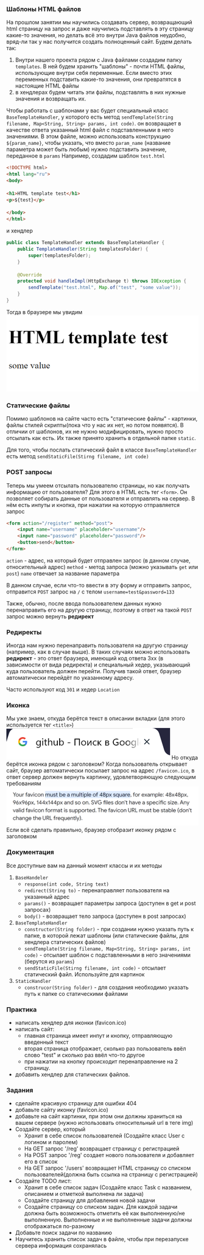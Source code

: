 ### Шаблоны HTML файлов
На прошлом занятии мы научились создавать сервер, возвращающий html страницу на запрос и даже научились подставлять в эту страницу какие-то значения, но делать всё это внутри Java файлов неудобно, вряд-ли так у нас получится создать полноценный сайт. Будем делать так:
1) Внутри нашего проекта рядом с Java  файлами создадим папку `templates`. В ней будем хранить "шаблоны" - почти HTML файлы, использующие внутри себя переменные. Если вместо этих переменных подставить какие-то значения, они превратятся в настоящие HTML файлы
2) в хендлерах будем читать эти файлы, подставлять в них нужные значения и возвращать их.

Чтобы работать с шаблонами у вас будет специальный класс `BaseTemplateHandler`, у которого есть метод `sendTemplate(String filename, Map<String, String> params, int code)`. он возвращает в качестве ответа указанный html файл с подставленными в него значениями. В этом файле, можно использовать конструкцию `${param_name}`, чтобы указать, что вместо `param_name` (название параметра может быть любым) нужно подставить значение, переданное в `params`
Например, создадим шаблон `test.html`
```html
<!DOCTYPE html>  
<html lang="ru">  
<body>  
  
<h1>HTML template test</h1>  
<p>${test}</p>  
  
</body>  
</html>
```

и хендлер 
```java
public class TemplateHandler extends BaseTemplateHandler {  
    public TemplateHandler(String templatesFolder) {  
        super(templatesFolder);
    }  
  
    @Override  
    protected void handleImpl(HttpExchange t) throws IOException {  
	    sendTemplate("test.html", Map.of("test", "some value"));      
    }  
}
```

Тогда в браузере мы увидим
![](attachments/Pasted%20image%2020231208170212.png)

### Статические файлы
Помимо шаблонов на сайте часто есть "статические файлы" - картинки, файлы стилей скрипты(пока что у нас их нет, но потом появятся). В отличии от шаблонов, их не нужно модифицировать, нужно просто отсылать как есть. Их также принято хранить в отдельной папке `static`. 

Для того, чтобы послать статический файл в классе `BaseTemplateHandler` есть метод `sendStaticFile(Stirng filename, int code)`

### POST запросы
Теперь мы умеем отсылать пользователю страницы, но как получать информацию от пользователя?
Для этого в HTML есть тег `<form>`. Он позволяет собирать данные от пользователя и отправлять на сервер. В нём есть инпуты и кнопка, при нажатии на которую отправляется запрос
```html
<form action="/register" method="post">
    <input name="username" placeholder="username"/>  
    <input name="password" placeholder="password"/>  
    <button>send</button>  
</form>
```
`action` - адрес, на который будет отправлен запрос (в данном случае, относительный адрес)
`method` - метод запроса (можно указывать `get` или `post`)
`name` отвечает за название параметра

В данном случае, если что-то ввести в эту форму и отправить запрос, отправится `POST` запрос на `/` с телом `username=test&password=133`

Также, обычно, после ввода пользователем данных нужно перенаправить его на другую страницу, поэтому в ответ на такой `POST` запрос можно вернуть **редирект**

### Редиректы
Иногда нам нужно перенаправить пользователя на другую страницу (например, как в случае выше). В таких случаях можно использовать **редирект** - это ответ браузера, имеющий код ответа 3xx (в зависимости от вида редиректа) и специальный хедер, указывающий куда пользователь должен перейти. Получив такой ответ, браузер автоматически перейдёт по указанному адресу.

Часто используют код `301` и хедер  `Location`

### Иконка
Мы уже знаем, откуда берётся текст в описании вкладки (для этого используется тег `<title>`)
![](attachments/Pasted%20image%2020231208171101.png)
Но откуда берётся иконка рядом с заголовком?
Когда пользователь открывает сайт, браузер автоматически посылает запрос на адрес `/favicon.ico`, в ответ сервер должен вернуть картинку, удовлетворяющую следующим требованиям
![](attachments/Pasted%20image%2020231208171431.png)
Если всё сделать правильно, браузер отобразит иконку рядом с заголовком

### Документация
Все доступные вам на данный момент классы и их методы
1) `BaseHandeler`
	- `response(int code, String text)`
	- `redirect(String to)` - перенаправляет пользователя на указанный адрес
	- `params()` - возвращает параметры запроса (доступен в get и post запросах)
	- `body()` - возвращает тело запроса (доступен в post запросах)
2) `BaseTemplateHandler`
	- `constructor(String folder)` - при создании нужно указать путь к папке, в которой лежат шаблоны (или статические файлы, для хендлера статических файлов)
	- `sendTemplate(String filename, Map<String, String> params, int code)` - отсылает шаблон с подставленными в него значениями (берутся из `params`)
	- `sendStaticFile(Stirng filename, int code)` - отсылает статический файл. Используйте для картинок
3) `StaticHandler` 
	- `construcor(String folder)` - для создания необходимо указать путь к папке со статическими файлами
### Практика
- написать хендлер для иконки (favicon.ico)
- написать сайт:
	- главная страница имеет инпут и кнопку, отправляющую введенный текст
	- вторая страница отображает, сколько раз пользователь ввёл слово "test" и сколько раз ввёл что-то другое
	- при нажатии на кнопку происходит перенаправление на 2 страницу.
- добавить хендлер для статических файлов.
### Задания
- сделайте красивую страницу для ошибки 404
- добавьте сайту иконку (favicon.ico)
- добавьте на сайт картинки, при этом они должны храниться на вашем сервере (нужно использовать относительный url в теге img)
- Создайте сервер, который
	- Хранит в себе список пользователей (Создайте класс User с логином и паролем)
	- На GET запрос '/reg' возвращает страницу с регистрацией
	- На POST запрос '/reg' создает нового пользователя и добавляет его в список
	- На GET запрос '/users'  возвращает HTML страницу со списком пользователей(должна быть ссылка на страницу с регистрацией)
- Создайте TODO лист:
	- Хранит в себе список задач (Создайте класс Task с названием, описанием и отметкой выполнена ли задача)
	- Создайте страницу для добавления новой задачи
	- Создайте страницу со списком задач. Для каждой задачи должна быть возможность отметить её как выполненную/не выполненную. Выполненные и не выполненные задачи должны отображаться по-разному
- Добавьте поиск задачи по названию
- Научитесь хранить список задач в файле, чтобы при перезапуске сервера информация сохранялась